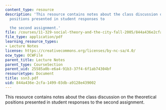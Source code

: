 ```yaml
---
content_type: resource
description: 'This resource contains notes about the class discussion on the theoretical
  positions presented in student responses to

  the second assignment.'
file: /courses/11-329-social-theory-and-the-city-fall-2005/844a436e2cfa149903dba9128e439002_ssn3.pdf
file_type: application/pdf
learning_resource_types:
- Lecture Notes
license: https://creativecommons.org/licenses/by-nc-sa/4.0/
ocw_type: OCWFile
parent_title: Lecture Notes
parent_type: CourseSection
parent_uid: 25585a0b-e6a4-91b3-37f4-6f1ab74304bf
resourcetype: Document
title: ssn3.pdf
uid: 844a436e-2cfa-1499-03db-a9128e439002
---
```

This resource contains notes about the class discussion on the theoretical positions presented in student responses to
the second assignment.